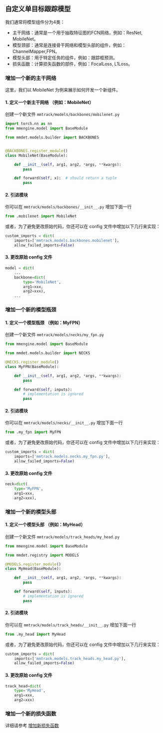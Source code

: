 ## 自定义单目标跟踪模型

我们通常将模型组件分为4类：

- 主干网络：通常是一个用于抽取特征图的FCN网络，例如：ResNet, MobileNet。
- 模型颈部：通常是连接骨干网络和模型头部的组件，例如：ChannelMapper,FPN。
- 模型头部：用于特定任务的组件，例如：跟踪框预测。
- 损失函数：计算损失函数的部件，例如：FocalLoss, L1Loss。

### 增加一个新的主干网络

这里，我们以 MobileNet 为例来展示如何开发一个新组件。

#### 1. 定义一个新主干网络 （例如：MobileNet）

创建一个新文件 `mmtrack/models/backbones/mobilenet.py`

```python
import torch.nn as nn
from mmengine.model import BaseModule

from mmdet.models.builder import BACKBONES


@BACKBONES.register_module()
class MobileNet(BaseModule):

    def __init__(self, arg1, arg2, *args, **kwargs):
        pass

    def forward(self, x):  # should return a tuple
        pass
```

#### 2. 引进模块

你可以在 `mmtrack/models/backbones/__init__.py` 增加下面一行

```python
from .mobilenet import MobileNet
```

或者，为了避免更改原始代码，你还可以在 config 文件中增加以下几行来实现：

```python
custom_imports = dict(
    imports=['mmtrack.models.backbones.mobilenet'],
    allow_failed_imports=False)
```

#### 3. 更改原始 config 文件

```python
model = dict(
    ...
    backbone=dict(
        type='MobileNet',
        arg1=xxx,
        arg2=xxx),
    ...
```

### 增加一个新的模型瓶颈

#### 1. 定义一个模型瓶颈 （例如：MyFPN）

创建一个新文件 `mmtrack/models/necks/my_fpn.py`

```python
from mmengine.model import BaseModule

from mmdet.models.builder import NECKS

@NECKS.register_module()
class MyFPN(BaseModule):

    def __init__(self, arg1, arg2, *args, **kwargs):
        pass

    def forward(self, inputs):
        # implementation is ignored
        pass
```

#### 2. 引进模块

你可以在 `mmtrack/models/necks/__init__.py` 增加下面一行

```python
from .my_fpn import MyFPN
```

或者，为了避免更改原始代码，你还可以在 config 文件中增加以下几行来实现：

```python
custom_imports = dict(
    imports=['mmtrack.models.necks.my_fpn.py'],
    allow_failed_imports=False)
```

#### 3. 更改原始 config 文件

```python
neck=dict(
    type='MyFPN',
    arg1=xxx,
    arg2=xxx),
```

### 增加一个新的模型头部

#### 1. 定义一个模型头部 （例如：MyHead）

创建一个新文件 `mmtrack/models/track_heads/my_head.py`

```python
from mmengine.model import BaseModule

from mmdet.registry import MODELS

@MODELS.register_module()
class MyHead(BaseModule):

    def __init__(self, arg1, arg2, *args, **kwargs):
        pass

    def forward(self, inputs):
        # implementation is ignored
        pass
```

#### 2. 引进模块

你可以在 `mmtrack/models/track_heads/__init__.py` 增加下面一行

```python
from .my_head import MyHead
```

或者，为了避免更改原始代码，你还可以在 config 文件中增加以下几行来实现：

```python
custom_imports = dict(
    imports=['mmtrack.models.track_heads.my_head.py'],
    allow_failed_imports=False)
```

#### 3. 更改原始 config 文件

```python
track_head=dict(
    type='MyHead',
    arg1=xxx,
    arg2=xxx)
```

### 增加一个新的损失函数

详细请参考 [增加新损失函数](https://mmtracking.readthedocs.io/zh_CN/latest/tutorials/customize_mot_model.html#add-a-new-loss)
